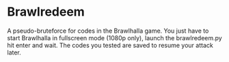 # Brawlredeem
A pseudo-bruteforce for codes in the Brawlhalla game.
You just have to start Brawlhalla in fullscreen mode (1080p only), launch the brawlredeem.py hit enter and wait.
The codes you tested are saved to resume your attack later.
